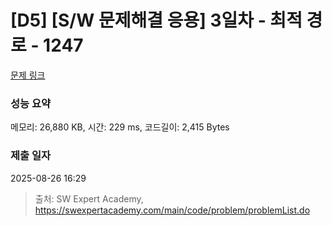 # [D5] [S/W 문제해결 응용] 3일차 - 최적 경로 - 1247 

[문제 링크](https://swexpertacademy.com/main/code/problem/problemDetail.do?contestProbId=AV15OZ4qAPICFAYD) 

### 성능 요약

메모리: 26,880 KB, 시간: 229 ms, 코드길이: 2,415 Bytes

### 제출 일자

2025-08-26 16:29



> 출처: SW Expert Academy, https://swexpertacademy.com/main/code/problem/problemList.do